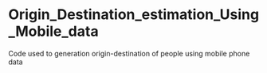 # Origin_Destination_estimation_Using_Mobile_data
Code used to generation origin-destination of people using mobile phone data
